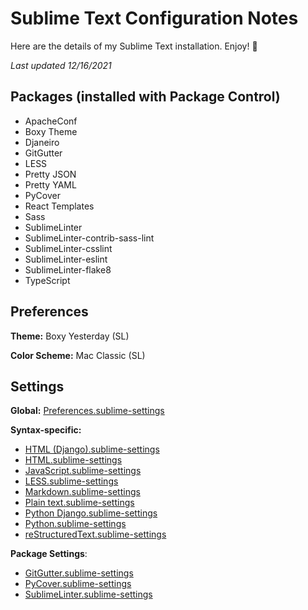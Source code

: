 # Sublime Text Configuration Notes

Here are the details of my Sublime Text installation. Enjoy! 👊

*Last updated 12/16/2021*

## Packages (installed with Package Control)

- ApacheConf
- Boxy Theme
- Djaneiro
- GitGutter
- LESS
- Pretty JSON
- Pretty YAML
- PyCover
- React Templates
- Sass
- SublimeLinter
- SublimeLinter-contrib-sass-lint
- SublimeLinter-csslint
- SublimeLinter-eslint
- SublimeLinter-flake8
- TypeScript

## Preferences

**Theme:** Boxy Yesterday (SL)

**Color Scheme:** Mac Classic (SL)

## Settings
**Global:** [Preferences.sublime-settings](/settings/Preferences.sublime-settings)

**Syntax-specific:**
- [HTML (Django).sublime-settings](/settings/HTML%20(Django).sublime-settings)
- [HTML.sublime-settings](/settings/HTML.sublime-settings)
- [JavaScript.sublime-settings](/settings/JavaScript.sublime-settings)
- [LESS.sublime-settings](/settings/LESS.sublime-settings)
- [Markdown.sublime-settings](/settings/Markdown.sublime-settings)
- [Plain text.sublime-settings](/settings/Plain%20text.sublime-settings)
- [Python Django.sublime-settings](/settings/Python%20Django.sublime-settings)
- [Python.sublime-settings](/settings/Python.sublime-settings)
- [reStructuredText.sublime-settings](/settings/reStructuredText.sublime-settings)

**Package Settings**:
- [GitGutter.sublime-settings](/settings/GitGutter.sublime-settings)
- [PyCover.sublime-settings](/settings/PyCover.sublime-settings)
- [SublimeLinter.sublime-settings](/settings/SublimeLinter.sublime-settings)


